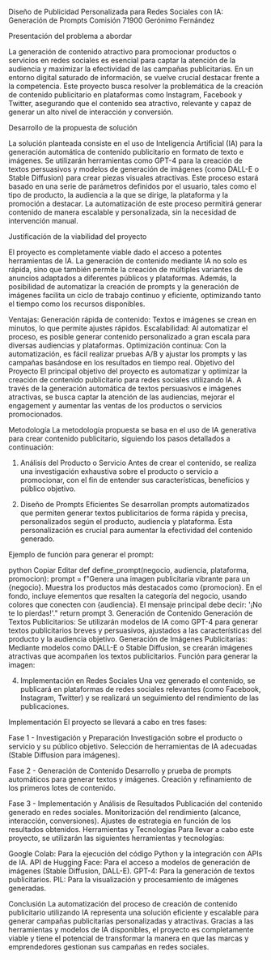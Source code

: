 Diseño de Publicidad Personalizada para Redes Sociales con IA: Generación de Prompts
Comisión 71900
Gerónimo Fernández

Presentación del problema a abordar

La generación de contenido atractivo para promocionar productos o servicios en redes sociales es esencial para captar la atención de la audiencia y maximizar la efectividad de las campañas publicitarias. En un entorno digital saturado de información, se vuelve crucial destacar frente a la competencia. Este proyecto busca resolver la problemática de la creación de contenido publicitario en plataformas como Instagram, Facebook y Twitter, asegurando que el contenido sea atractivo, relevante y capaz de generar un alto nivel de interacción y conversión.

Desarrollo de la propuesta de solución

La solución planteada consiste en el uso de Inteligencia Artificial (IA) para la generación automática de contenido publicitario en formato de texto e imágenes. Se utilizarán herramientas como GPT-4 para la creación de textos persuasivos y modelos de generación de imágenes (como DALL-E o Stable Diffusion) para crear piezas visuales atractivas. Este proceso estará basado en una serie de parámetros definidos por el usuario, tales como el tipo de producto, la audiencia a la que se dirige, la plataforma y la promoción a destacar. La automatización de este proceso permitirá generar contenido de manera escalable y personalizada, sin la necesidad de intervención manual.

Justificación de la viabilidad del proyecto

El proyecto es completamente viable dado el acceso a potentes herramientas de IA. La generación de contenido mediante IA no solo es rápida, sino que también permite la creación de múltiples variantes de anuncios adaptados a diferentes públicos y plataformas. Además, la posibilidad de automatizar la creación de prompts y la generación de imágenes facilita un ciclo de trabajo continuo y eficiente, optimizando tanto el tiempo como los recursos disponibles.

Ventajas:
Generación rápida de contenido: Textos e imágenes se crean en minutos, lo que permite ajustes rápidos.
Escalabilidad: Al automatizar el proceso, es posible generar contenido personalizado a gran escala para diversas audiencias y plataformas.
Optimización continua: Con la automatización, es fácil realizar pruebas A/B y ajustar los prompts y las campañas basándose en los resultados en tiempo real.
Objetivo del Proyecto
El principal objetivo del proyecto es automatizar y optimizar la creación de contenido publicitario para redes sociales utilizando IA. A través de la generación automática de textos persuasivos e imágenes atractivas, se busca captar la atención de las audiencias, mejorar el engagement y aumentar las ventas de los productos o servicios promocionados.

Metodología
La metodología propuesta se basa en el uso de IA generativa para crear contenido publicitario, siguiendo los pasos detallados a continuación:

1. Análisis del Producto o Servicio
Antes de crear el contenido, se realiza una investigación exhaustiva sobre el producto o servicio a promocionar, con el fin de entender sus características, beneficios y público objetivo.

2. Diseño de Prompts Eficientes
Se desarrollan prompts automatizados que permiten generar textos publicitarios de forma rápida y precisa, personalizados según el producto, audiencia y plataforma. Esta personalización es crucial para aumentar la efectividad del contenido generado.

Ejemplo de función para generar el prompt:

python
Copiar
Editar
def define_prompt(negocio, audiencia, plataforma, promocion):
    prompt = f"Genera una imagen publicitaria vibrante para un {negocio}. Muestra los productos más destacados como {promocion}. En el fondo, incluye elementos que resalten la categoría del negocio, usando colores que conecten con {audiencia}. El mensaje principal debe decir: '¡No te lo pierdas!'."
    return prompt
3. Generación de Contenido
Generación de Textos Publicitarios: Se utilizarán modelos de IA como GPT-4 para generar textos publicitarios breves y persuasivos, ajustados a las características del producto y la audiencia objetivo.
Generación de Imágenes Publicitarias: Mediante modelos como DALL-E o Stable Diffusion, se crearán imágenes atractivas que acompañen los textos publicitarios.
Función para generar la imagen:

4. Implementación en Redes Sociales
Una vez generado el contenido, se publicará en plataformas de redes sociales relevantes (como Facebook, Instagram, Twitter) y se realizará un seguimiento del rendimiento de las publicaciones.

Implementación
El proyecto se llevará a cabo en tres fases:

Fase 1 - Investigación y Preparación
Investigación sobre el producto o servicio y su público objetivo.
Selección de herramientas de IA adecuadas (Stable Diffusion para imágenes).

Fase 2 - Generación de Contenido
Desarrollo y prueba de prompts automáticos para generar textos y imágenes.
Creación y refinamiento de los primeros lotes de contenido.

Fase 3 - Implementación y Análisis de Resultados
Publicación del contenido generado en redes sociales.
Monitorización del rendimiento (alcance, interacción, conversiones).
Ajustes de estrategia en función de los resultados obtenidos.
Herramientas y Tecnologías
Para llevar a cabo este proyecto, se utilizarán las siguientes herramientas y tecnologías:

Google Colab: Para la ejecución del código Python y la integración con APIs de IA.
API de Hugging Face: Para el acceso a modelos de generación de imágenes (Stable Diffusion, DALL-E).
GPT-4: Para la generación de textos publicitarios.
PIL: Para la visualización y procesamiento de imágenes generadas.

Conclusión
La automatización del proceso de creación de contenido publicitario utilizando IA representa una solución eficiente y escalable para generar campañas publicitarias personalizadas y atractivas. Gracias a las herramientas y modelos de IA disponibles, el proyecto es completamente viable y tiene el potencial de transformar la manera en que las marcas y emprendedores gestionan sus campañas en redes sociales.

